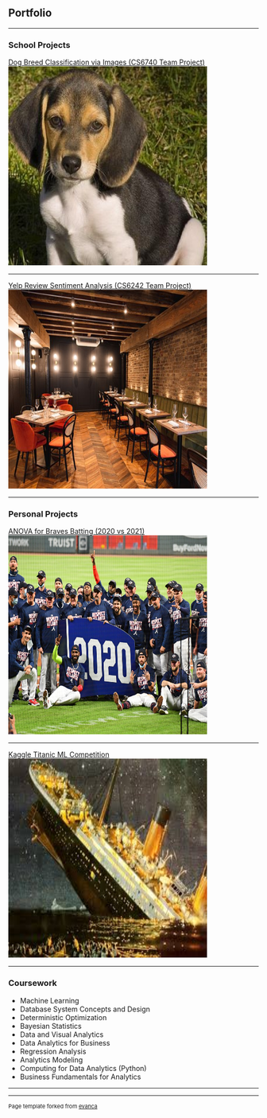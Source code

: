 ## Portfolio

---

### School Projects 

[Dog Breed Classification via Images (CS6740 Team Project)](/6740_Project_Final_Report.pdf)
<img src="images/beagle.jpg"
     width="400"
     height="400"/>

---
[Yelp Review Sentiment Analysis (CS6242 Team Project)](/team130report.pdf)
<img src="images/restaurant.jpg"
     width="400"
     height="400"/>

---

### Personal Projects 
[ANOVA for Braves Batting (2020 vs 2021)](/braves_batting_analysis.html)
<img src="images/braves_2020.jpg"
     width="400"
     height="400"/>

---
[Kaggle Titanic ML Competition](/titanic.html)
<img src="images/titanic.jpg"
     width="400"
     height="400"/>

---

### Coursework

- Machine Learning
- Database System Concepts and Design
- Deterministic Optimization
- Bayesian Statistics
- Data and Visual Analytics
- Data Analytics for Business
- Regression Analysis
- Analytics Modeling
- Computing for Data Analytics (Python)
- Business Fundamentals for Analytics

---




---
<p style="font-size:11px">Page template forked from <a href="https://github.com/evanca/quick-portfolio">evanca</a></p>
<!-- Remove above link if you don't want to attibute -->
